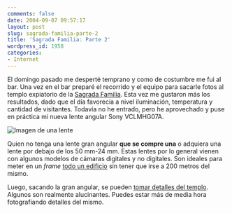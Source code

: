 ```yaml
---
comments: false
date: 2004-09-07 09:57:17
layout: post
slug: sagrada-familia-parte-2
title: 'Sagrada Familia: Parte 2'
wordpress_id: 1958
categories:
- Internet
---
```


El domingo pasado me desperté temprano y como de costumbre me fui al bar. Una vez en el bar preparé el recorrido y el equipo para sacarle fotos al templo expiatorio de la [Sagrada Familia](http://www.minid.net/photoblog/album/sagrada_familia/index.php). Esta vez me gustaron más los resultados, dado que el día favorecía a nivel iluminación, temperatura y cantidad de visitantes. Todavía no he entrado, pero he aprovechado y puse en práctica mi nueva lente angular Sony VCLMHG07A.





![Imagen de una lente](http://www.minid.net/images/VCLMHG07A.png)





Quien no tenga una lente gran angular **que se compre una** o adquiera una lente por debajo de los 50 mm-24 mm. Estas lentes por lo general vienen con algunos modelos de cámaras digitales y no digitales. Son ideales para meter en un _frame_ [todo un edificio](http://www.minid.net/photoblog/album/sagrada_familia/parte_trasera.php) sin tener que irse a 200 metros del mismo.





Luego, sacando la gran angular, se pueden [tomar detalles del templo](http://www.minid.net/photoblog/album/sagrada_familia/reunidos_2.php). Algunos son realmente alucinantes. Puedes estar más de media hora fotografiando detalles del mismo.




 
